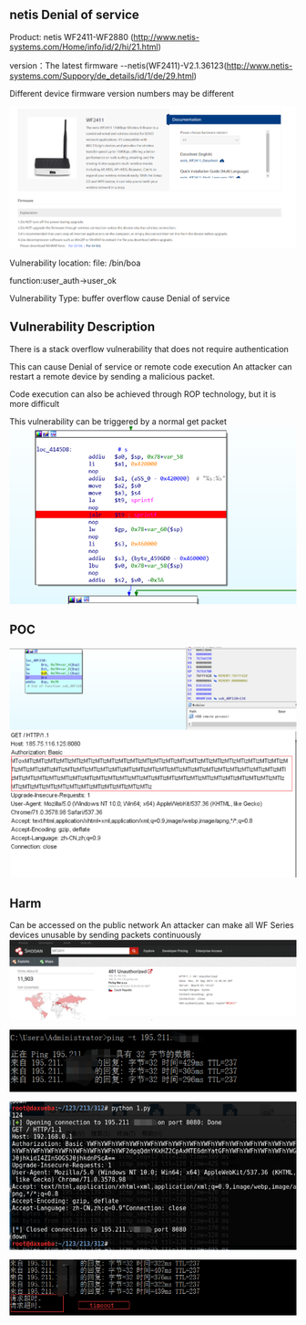 ## netis Denial of service
Product: netis WF2411-WF2880 (http://www.netis-systems.com/Home/info/id/2/hi/21.html)

version：The latest firmware --netis(WF2411)-V2.1.36123(http://www.netis-systems.com/Suppory/de_details/id/1/de/29.html)

Different device firmware version numbers may be different

![image](https://github.com/WhooAmii/whooamii.github.io/blob/master/2018/netis/1.png)

Vulnerability location: file:  /bin/boa

function:user_auth->user_ok

Vulnerability Type: buffer overflow cause Denial of service
## Vulnerability Description
There is a stack overflow vulnerability that does not require authentication

This can cause Denial of service or  remote code execution
An attacker can restart a remote device by sending a malicious packet.

Code execution can also be achieved through ROP technology, but it is more difficult

This vulnerability can be triggered by a normal get packet
![image](https://github.com/WhooAmii/whooamii.github.io/blob/master/2018/netis/2.png)
## POC
![image](https://github.com/WhooAmii/whooamii.github.io/blob/master/2018/netis/3.png)
![image](https://github.com/WhooAmii/whooamii.github.io/blob/master/2018/netis/4.png)

## Harm
Can be accessed on the public network
An attacker can make all WF Series devices unusable by sending packets continuously
![image](https://github.com/WhooAmii/whooamii.github.io/blob/master/2018/netis/6.png)

![image](https://github.com/WhooAmii/whooamii.github.io/blob/master/2018/netis/7.png)

![image](https://github.com/WhooAmii/whooamii.github.io/blob/master/2018/netis/9.png)

![image](https://github.com/WhooAmii/whooamii.github.io/blob/master/2018/netis/8.png)
